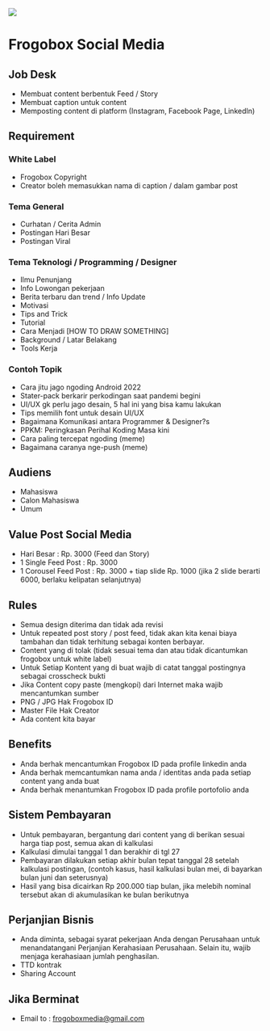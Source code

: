 ![](https://raw.githubusercontent.com/frogobox/social-media-post/main/banner.png?raw=true)
# Frogobox Social Media

## Job Desk
- Membuat content berbentuk Feed / Story
-	Membuat caption untuk content
-	Memposting content di platform (Instagram, Facebook Page, LinkedIn)

## Requirement
### White Label
- Frogobox Copyright
- Creator boleh memasukkan nama di caption / dalam gambar post

### Tema General 
- Curhatan / Cerita Admin
- Postingan Hari Besar
- Postingan Viral

### Tema Teknologi / Programming / Designer
- Ilmu Penunjang 
- Info Lowongan pekerjaan
- Berita terbaru dan trend / Info Update
- Motivasi
- Tips and Trick
- Tutorial
- Cara Menjadi [HOW TO DRAW SOMETHING]
- Background / Latar Belakang
- Tools Kerja

### Contoh Topik
- Cara jitu jago ngoding Android 2022
- Stater-pack berkarir perkodingan saat pandemi begini 
- UI/UX gk perlu jago desain, 5 hal ini yang bisa kamu lakukan
- Tips memilih font untuk desain UI/UX
- Bagaimana Komunikasi antara Programmer & Designer?s
- PPKM: Peringkasan Perihal Koding Masa kini  
- Cara paling tercepat ngoding (meme)
- Bagaimana caranya nge-push (meme)

## Audiens
- Mahasiswa
- Calon Mahasiswa
- Umum

## Value Post Social Media
- Hari Besar : Rp. 3000 (Feed dan Story)
- 1 Single Feed Post : Rp. 3000
- 1 Corousel Feed Post : Rp. 3000 + tiap slide Rp. 1000 (jika 2 slide berarti 6000, berlaku kelipatan selanjutnya)

## Rules
-	Semua design diterima dan tidak ada revisi
-	Untuk repeated post story / post feed, tidak akan kita kenai biaya tambahan dan tidak terhitung sebagai konten berbayar.
-	Content yang di tolak (tidak sesuai tema dan atau tidak dicantumkan frogobox untuk white label)
-	Untuk Setiap Kontent yang di buat wajib di catat tanggal postingnya sebagai crosscheck bukti
-	Jika Content copy paste (mengkopi) dari Internet maka wajib mencantumkan sumber
-	PNG / JPG Hak Frogobox ID
-	Master File Hak Creator
- Ada content kita bayar

## Benefits
-	Anda berhak mencantumkan Frogobox ID pada profile linkedin anda
-	Anda berhak memcantumkan nama anda / identitas anda pada setiap content yang anda buat
-	Anda berhak menantumkan Frogobox ID pada profile portofolio anda

## Sistem Pembayaran
- Untuk pembayaran, bergantung dari content yang di berikan sesuai harga tiap post, semua akan di kalkulasi
- Kalkulasi dimulai tanggal 1 dan berakhir di tgl 27
- Pembayaran dilakukan setiap akhir bulan tepat tanggal 28 setelah kalkulasi postingan, (contoh kasus, hasil kalkulasi bulan mei, di bayarkan bulan juni dan seterusnya)
- Hasil yang bisa dicairkan Rp 200.000 tiap bulan, jika melebih nominal tersebut akan di akumulasikan ke bulan berikutnya

## Perjanjian Bisnis
- Anda diminta, sebagai syarat pekerjaan Anda dengan Perusahaan untuk menandatangani Perjanjian Kerahasiaan Perusahaan. Selain itu, wajib menjaga kerahasiaan jumlah penghasilan.
- TTD kontrak
- Sharing Account

## Jika Berminat
- Email to : frogoboxmedia@gmail.com
